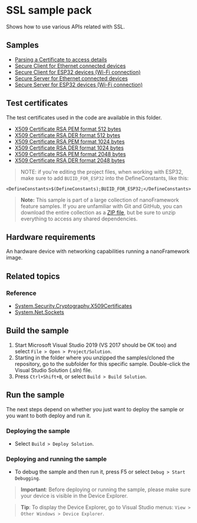 # SSL sample pack

Shows how to use various APIs related with SSL.

## Samples

- [Parsing a Certificate to access details](ParseCertificate/)
- [Secure Client for Ethernet connected devices](SecureClient/)
- [Secure Client for ESP32 devices (Wi-Fi connection)](SecureClient_ESP32/)
- [Secure Server for Ethernet connected devices](SecureServer/)
- [Secure Server for ESP32 devices (Wi-Fi connection)](SecureServer_ESP32/)

## Test certificates

The test certificates used in the code are available in this folder.

- [X509 Certificate RSA PEM format 512 bytes](512b-rsa-example-cert.pem)
- [X509 Certificate RSA DER format 512 bytes](512b-rsa-example-cert.der)
- [X509 Certificate RSA PEM format 1024 bytes](512b-rsa-example-cert.pem)
- [X509 Certificate RSA DER format 1024 bytes](512b-rsa-example-cert.der)
- [X509 Certificate RSA PEM format 2048 bytes](512b-rsa-example-cert.pem)
- [X509 Certificate RSA DER format 2048 bytes](512b-rsa-example-cert.der)

> NOTE: if you're editing the project files, when working with ESP32, make sure to add `BUIID_FOR_ESP32` into the DefineConstants, like this:

```text
<DefineConstants>$(DefineConstants);BUIID_FOR_ESP32;</DefineConstants>
```

> **Note:** This sample is part of a large collection of nanoFramework feature samples.
> If you are unfamiliar with Git and GitHub, you can download the entire collection as a
> [ZIP file](https://github.com/nanoframework/Samples/archive/main.zip), but be
> sure to unzip everything to access any shared dependencies.
<!-- For more info on working with the ZIP file, 
> the samples collection, and GitHub, see [Get the UWP samples from GitHub](https://aka.ms/ovu2uq). 
> For more samples, see the [Samples portal](https://aka.ms/winsamples) on the Windows Dev Center.  -->

## Hardware requirements

An hardware device with networking capabilities running a nanoFramework image.

## Related topics

### Reference

- [System.Security.Cryptography.X509Certificates](http://docs.nanoframework.net/api/System.Security.Cryptography.X509Certificates.html)
- [System.Net.Sockets](http://docs.nanoframework.net/api/System.Net.Sockets.html)

## Build the sample

1. Start Microsoft Visual Studio 2019 (VS 2017 should be OK too) and select `File > Open > Project/Solution`.
1. Starting in the folder where you unzipped the samples/cloned the repository, go to the subfolder for this specific sample. Double-click the Visual Studio Solution (.sln) file.
1. Press `Ctrl+Shift+B`, or select `Build > Build Solution`.

## Run the sample

The next steps depend on whether you just want to deploy the sample or you want to both deploy and run it.

### Deploying the sample

- Select `Build > Deploy Solution`.

### Deploying and running the sample

- To debug the sample and then run it, press F5 or select `Debug > Start Debugging`.

> **Important**: Before deploying or running the sample, please make sure your device is visible in the Device Explorer.

> **Tip**: To display the Device Explorer, go to Visual Studio menus: `View > Other Windows > Device Explorer`.
